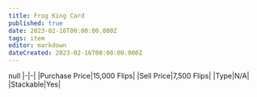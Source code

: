 ```yaml
---
title: Frog King Card
published: true
date: 2023-02-16T00:00:00.000Z
tags: item
editor: markdown
dateCreated: 2023-02-16T00:00:00.000Z
---
```


null
|-|-|
|Purchase Price|15,000 Flips|
|Sell Price|7,500 Flips|
|Type|N/A|
|Stackable|Yes|

